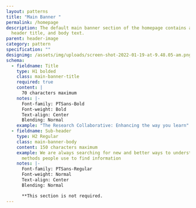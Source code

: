 ```yaml
---
layout: patterns
title: "Main Banner "
permalink: /homepage
description: The default main banner section of the homepage contains an image,
  header title, and body text.
parent: header-image
category: pattern
specification: ""
designimg: /assets/img/uploads/screen-shot-2022-01-19-at-9.48.05-am.png
schema:
  - fieldname: Title
    type: H1 bolded
    class: main-banner-title
    required: true
    content: |
      70 characters maximum
    notes: |-
      Font-family: PTSans-Bold 
      Font-weight: Bold 
      Text-align: Center 
      Blending: Normal
    example: "The Research Collaborative: Enhancing the way you learn"
  - fieldname: Sub-header
    type: H2 Regular
    class: main-banner-body
    content: 150 characters maximum
    example: We are always searching for new and better ways to understand the
      methods people use to find information
    notes: |-
      Font-family: PTSans-Regular
      Font-weight: Normal
      Text-align: Center 
      Blending: Normal 

      **This section is not required.
---
```

